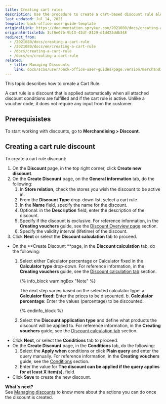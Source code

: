 ```yaml
---
title: Creating cart rules
description: Use the procedure to create a cart-based discount rule along with its conditions in the Back Office.
last_updated: Jul 14, 2021
template: back-office-user-guide-template
originalLink: https://documentation.spryker.com/2021080/docs/creating-a-cart-rule
originalArticleId: 3cf6e07b-9b13-42df-8129-d1d423ddb348
redirect_from:
  - /2021080/docs/creating-a-cart-rule
  - /2021080/docs/en/creating-a-cart-rule
  - /docs/creating-a-cart-rule
  - /docs/en/creating-a-cart-rule
related:
  - title: Managing Discounts
    link: docs/scos/user/back-office-user-guides/page.version/merchandising/discount/managing-discounts.html
---
```


This topic describes how to create a Cart Rule.

A cart rule is a discount that is applied automatically when all attached discount conditions are fulfilled and if the cart rule is active. Unlike a voucher code, it does not require any input from the customer.

## Prerequisistes

To start working with discounts, go to **Merchandising&nbsp;<span aria-label="and then">></span> Discount**.

## Creating a cart rule discount

To create a cart rule discount:
1. On the **Discount** page, in the top right corner, click **Create new discount**.
2. On the **Create Discount** page, on the **General information** tab, do the following:
    1. In **Store relation**, check the stores you wish the discount to be active in.
    2. From the **Discount Type** drop-down list, select a cart rule.
    3. In the **Name** field, specify the name for the discount.
    4. Optional: in the **Description** field, enter the description of the discount.
    5. Specify if the discount is exclusive. For reference information, in the **Creating vouchers** guide, see the [Discount Overview page](/docs/scos/user/back-office-user-guides/{{page.version}}/merchandising/discount/creating-vouchers.html#discount-overview-page) section.
    6. Specify the validity interval (lifetime) of the discount.
3. Click **Next** or select the **Discount calculation** tab to proceed.

* On the **Create Discount **page, in the **Discount calculation** tab, do the following:
    1.  Select either Calculator percentage or Calculator fixed in the **Calculator type** drop-down. For reference information, in the **Creating vouchers** guide, see the [Discount calculation tab](/docs/scos/user/back-office-user-guides/{{page.version}}/merchandising/discount/creating-vouchers.html#discount-calculation-tab) section.

        {% info_block warningBox "Note" %}

        The next step varies based on the selected calculator type:
          a. **Calculator fixed**: Enter the prices to be discounted.
          b.  **Calculator percentage**: Enter the values (percentage) to be discounted.

        {% endinfo_block %}

    2. Select the **Discount application type** and define what products the discount will be applied to. For reference information, in the **Creating vouchers** guide, see the [Discount calculation tab](/docs/scos/user/back-office-user-guides/{{page.version}}/merchandising/discount/creating-vouchers.html#discount-calculation-tab) section.
 * Click **Next**, or select the **Conditions** tab to proceed.
 * On the **Create Discount** page, in the **Conditions** tab, do the following:
    1. Select the **Apply when** conditions or click **Plain query** and enter the query manually. For reference information, in the **Creating vouchers** guide, see the [Conditions](/docs/scos/user/back-office-user-guides/{{page.version}}/merchandising/discount/creating-vouchers.html#conditions) section.
    2. Enter the value for **The discount can be applied if the query applies for at least X item(s).** field.
* Click **Save** to create the new discount.


**What's next?**
<br>See [Managing discounts](/docs/scos/user/back-office-user-guides/{{page.version}}/merchandising/discount/managing-discounts.html) to know more about the actions you can do once the discount is created.
